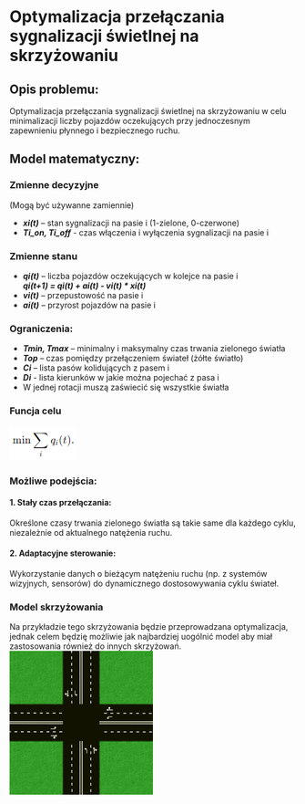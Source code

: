 # Optymalizacja przełączania sygnalizacji świetlnej na skrzyżowaniu

## Opis problemu:
Optymalizacja przełączania sygnalizacji świetlnej na skrzyżowaniu w celu minimalizacji liczby pojazdów oczekujących przy jednoczesnym zapewnieniu płynnego i bezpiecznego ruchu.


## Model matematyczny:

### Zmienne decyzyjne
(Mogą być używanne zamiennie) 
* ***xi(t)*** – stan sygnalizacji na pasie i (1-zielone, 0-czerwone)
* ***Ti_on, Ti_off*** - czas włączenia i wyłączenia sygnalizacji na pasie i 

### Zmienne stanu
* ***qi(t)*** – liczba pojazdów oczekujących w kolejce na pasie i  
  ***qi(t+1) = qi(t) + ai(t) - vi(t) * xi(t)***
* ***vi(t)*** – przepustowość na pasie i  
* ***ai(t)*** – przyrost pojazdów na pasie i    

### Ograniczenia:
* ***Tmin, Tmax*** – minimalny i maksymalny czas trwania zielonego światła  
* ***Top*** – czas pomiędzy przełączeniem świateł (żółte światło)  
* ***Ci*** – lista pasów kolidujących z pasem i
* ***Di*** - lista kierunków w jakie można pojechać z pasa i
* W jednej rotacji muszą zaświecić się wszystkie światła  
 
### Funcja celu
![Równanie](images/equation_minimize.PNG)

### Możliwe podejścia:
#### 1. Stały czas przełączania:
Określone czasy trwania zielonego światła są takie same dla każdego cyklu, niezależnie od aktualnego natężenia ruchu.

#### 2. Adaptacyjne sterowanie:
Wykorzystanie danych o bieżącym natężeniu ruchu (np. z systemów wizyjnych, sensorów) do dynamicznego dostosowywania cyklu świateł.


### Model skrzyżowania
Na przykładzie tego skrzyżowania będzie przeprowadzana optymalizacja, jednak celem będzię możliwie jak najbardziej uogólnić model aby miał zastosowania również do innych skrzyżowań.  
<img alt="Obraz skrzyżowania" src="images/corssroad.jpg" width=50% height=50%>

